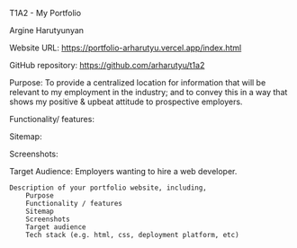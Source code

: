 T1A2 - My Portfolio

Argine Harutyunyan

Website URL: https://portfolio-arharutyu.vercel.app/index.html

GitHub repository: https://github.com/arharutyu/t1a2

Purpose:
To provide a centralized location for information that will be relevant to my employment in the industry; and to convey this in a way that shows my positive & upbeat attitude to prospective employers.

Functionality/ features:

Sitemap:

Screenshots:

Target Audience:
Employers wanting to hire a web developer.

    Description of your portfolio website, including,
        Purpose
        Functionality / features
        Sitemap
        Screenshots
        Target audience
        Tech stack (e.g. html, css, deployment platform, etc)
